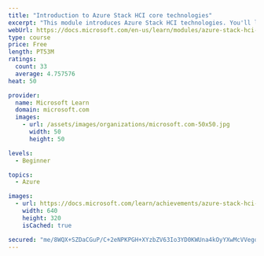 ```yaml
---
title: "Introduction to Azure Stack HCI core technologies"
excerpt: "This module introduces Azure Stack HCI technologies. You'll learn about the core Azure Stack HCI technologies, including Hyper-V, Windows Server software-defined storage, and Windows Server software-defined networking."
webUrl: https://docs.microsoft.com/en-us/learn/modules/azure-stack-hci-technologies/
type: course
price: Free
length: PT53M
ratings:
  count: 33
  average: 4.757576
heat: 50

provider:
  name: Microsoft Learn
  domain: microsoft.com
  images:
    - url: /assets/images/organizations/microsoft.com-50x50.jpg
      width: 50
      height: 50

levels:
  - Beginner

topics:
  - Azure

images:
  - url: https://docs.microsoft.com/learn/achievements/azure-stack-hci-technologies-social.png
    width: 640
    height: 320
    isCached: true

secured: "me/8WQX+SZDaCGuP/C+2eNPKPGH+XYzbZV63Io3YD0KWUna4kOyYXwMcVVegoj9hShQ2zMVbapTlvfMriywmwV+xlxpBohh7fFVuk0WLGLrd68lV1vBIhi79PLmfGwJz5eXy525N4rSDHkDqdkbo1pVxT7/gtaCXUrRy6lSL/eV8Dh5oZ3olW9NNguPnSXn02jLON3BNJd7uDSU4a8H48Aot6umkLTOMCum/BHPM7hcb/LSd7URqRAMH+W+sp9K3V2Xihu/AC9H3AH4Y3VwH++0EE9FCfuU4N0oiF4NHsYAA8tpjCVkGiPVsGVEWXGmrPY1xdMAqx1SP7bhXNLE59mrWYQBEgYXPDfHHEudIBoJi9MyxLBqxDg6xNEHvWWuWtUW2O/tlpCQsP9kkm4wskLrZq13Isnr4251Lt57oeBk=;q0GHeQTC1BKIt6rt9pKvqQ=="
---
```


